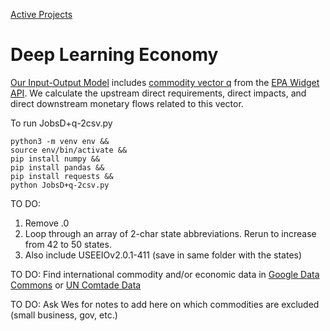[Active Projects](../../../io/)

# Deep Learning Economy

[Our Input-Output Model](/io/about/matrix/) includes [commodity vector q](https://smmtool.app.cloud.gov/api/USEEIOv2.0.1-411/matrix/q) from the [EPA Widget API](/io/charts/).
We calculate the upstream direct requirements, direct impacts, and direct downstream monetary flows related to this vector.

To run JobsD+q-2csv.py

	python3 -m venv env &&
	source env/bin/activate &&
	pip install numpy &&
	pip install pandas &&
	pip install requests &&
	python JobsD+q-2csv.py

TO DO:

1. Remove .0
2. Loop through an array of 2-char state abbreviations. Rerun to increase from 42 to 50 states.
3. Also include USEEIOv2.0.1-411 (save in same folder with the states)

TO DO: Find international commodity and/or economic data in [Google Data Commons](https://docs.datacommons.org/api/) or [UN Comtade Data](/data-pipeline/international/)

TO DO: Ask Wes for notes to add here on which commodities are excluded (small business, gov, etc.)

